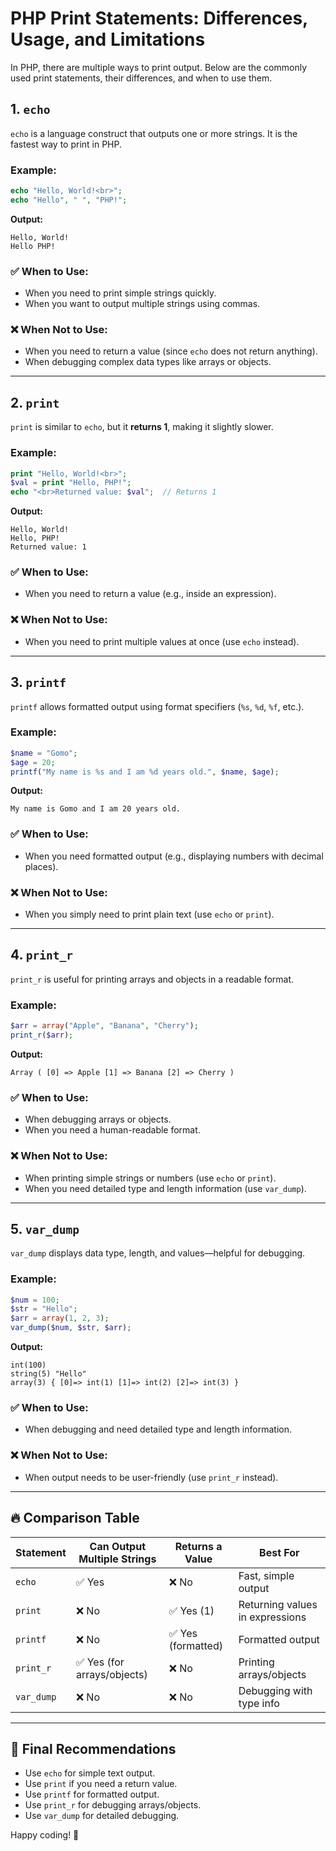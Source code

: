 # PHP Print Statements: Differences, Usage, and Limitations

In PHP, there are multiple ways to print output. Below are the commonly used print statements, their differences, and when to use them.

## 1. `echo`
`echo` is a language construct that outputs one or more strings. It is the fastest way to print in PHP.

### **Example:**
```php
echo "Hello, World!<br>";
echo "Hello", " ", "PHP!";
```
**Output:**
```
Hello, World!
Hello PHP!
```

### ✅ **When to Use:**
- When you need to print simple strings quickly.
- When you want to output multiple strings using commas.

### ❌ **When Not to Use:**
- When you need to return a value (since `echo` does not return anything).
- When debugging complex data types like arrays or objects.

---

## 2. `print`
`print` is similar to `echo`, but it **returns 1**, making it slightly slower.

### **Example:**
```php
print "Hello, World!<br>";
$val = print "Hello, PHP!";
echo "<br>Returned value: $val";  // Returns 1
```
**Output:**
```
Hello, World!
Hello, PHP!
Returned value: 1
```

### ✅ **When to Use:**
- When you need to return a value (e.g., inside an expression).

### ❌ **When Not to Use:**
- When you need to print multiple values at once (use `echo` instead).

---

## 3. `printf`
`printf` allows formatted output using format specifiers (`%s`, `%d`, `%f`, etc.).

### **Example:**
```php
$name = "Gomo";
$age = 20;
printf("My name is %s and I am %d years old.", $name, $age);
```
**Output:**
```
My name is Gomo and I am 20 years old.
```

### ✅ **When to Use:**
- When you need formatted output (e.g., displaying numbers with decimal places).

### ❌ **When Not to Use:**
- When you simply need to print plain text (use `echo` or `print`).

---

## 4. `print_r`
`print_r` is useful for printing arrays and objects in a readable format.

### **Example:**
```php
$arr = array("Apple", "Banana", "Cherry");
print_r($arr);
```
**Output:**
```
Array ( [0] => Apple [1] => Banana [2] => Cherry )
```

### ✅ **When to Use:**
- When debugging arrays or objects.
- When you need a human-readable format.

### ❌ **When Not to Use:**
- When printing simple strings or numbers (use `echo` or `print`).
- When you need detailed type and length information (use `var_dump`).

---

## 5. `var_dump`
`var_dump` displays data type, length, and values—helpful for debugging.

### **Example:**
```php
$num = 100;
$str = "Hello";
$arr = array(1, 2, 3);
var_dump($num, $str, $arr);
```
**Output:**
```
int(100)
string(5) "Hello"
array(3) { [0]=> int(1) [1]=> int(2) [2]=> int(3) }
```

### ✅ **When to Use:**
- When debugging and need detailed type and length information.

### ❌ **When Not to Use:**
- When output needs to be user-friendly (use `print_r` instead).

---

## 🔥 **Comparison Table**
| Statement  | Can Output Multiple Strings | Returns a Value | Best For |
|------------|----------------------------|-----------------|----------|
| `echo`     | ✅ Yes                       | ❌ No            | Fast, simple output |
| `print`    | ❌ No                        | ✅ Yes (1)       | Returning values in expressions |
| `printf`   | ❌ No                        | ✅ Yes (formatted) | Formatted output |
| `print_r`  | ✅ Yes (for arrays/objects)  | ❌ No            | Printing arrays/objects |
| `var_dump` | ❌ No                        | ❌ No            | Debugging with type info |

---

## 🎯 **Final Recommendations**
- Use `echo` for simple text output.
- Use `print` if you need a return value.
- Use `printf` for formatted output.
- Use `print_r` for debugging arrays/objects.
- Use `var_dump` for detailed debugging.

Happy coding! 🚀


